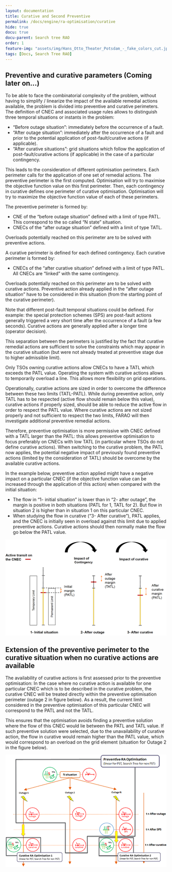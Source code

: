 ```yaml
---
layout: documentation
title: Curative and Second Preventive
permalink: /docs/engine/ra-optimisation/curative
hide: true
docu: true
docu-parent: Search tree RAO
order: 1
feature-img: "assets/img/Hans_Otto_Theater_Potsdam_-_fake_colors_cut.jpg"
tags: [Docs, Search Tree RAO]
---
```


## Preventive and curative parameters (Coming later on...)

To be able to face the combinatorial complexity of the problem, without having to simplify / linearize the impact of 
the available remedial actions available, the problem is divided into preventive and curative perimeters.
The definition of CNEC and associated usage rules allows to distinguish three temporal situations or instants in the problem:

- “Before outage situation”: immediately before the occurrence of a fault. 
- “After outage situation”: immediately after the occurrence of a fault and prior to the potential application 
of post-fault/curative actions (if applicable).
- “After curative situations”: grid situations which follow the application of post-fault/curative actions 
(if applicable) in the case of a particular contingency.

This leads to the consideration of different optimisation perimeters. Each perimeter calls for the application of one 
set of remedial actions. The preventive perimeter is the first computed. Optimisation will try to maximise the objective 
function value on this first perimeter. Then, each contingency in curative defines one perimeter of curative optimisation. 
Optimisation will try to maximize the objective function value of each of these perimeters.

The preventive perimeter is formed by:

- CNE of the “before outage situation” defined with a limit of type PATL. This correspond to the so called “N state” situation. 
- CNECs of the “after outage situation” defined with a limit of type TATL.

Overloads potentially reached on this perimeter are to be solved with preventive actions.

A curative perimeter is defined for each defined contingency. Each curative perimeter is formed by:
- CNECs of the “after curative situation” defined with a limit of type PATL. All CNECs are “linked” with the same contingency.

Overloads potentially reached on this perimeter are to be solved with curative actions. Preventive action already applied 
in the “after outage situation” have to be considered in this situation (from the starting point of the curative perimeter).

Note that different post-fault temporal situations could be defined. For example: the special protection schemes (SPS) 
are post-fault actions generally triggered a very short time after the occurrence of a fault (a few seconds). Curative 
actions are generally applied after a longer time (operator decision).

This separation between the perimeters is justified by the fact that curative remedial actions are sufficient to solve 
the constraints which may appear in the curative situation (but were not already treated at preventive stage due to higher 
admissible limit).

Only TSOs owning curative actions allow CNECs to have a TATL which exceeds the PATL value. Operating the system with 
curative actions allows to temporarily overload a line. This allows more flexibility on grid operations.

Operationally, curative actions are sized in order to overcome the difference between these two limits (TATL-PATL). 
While during preventive action, only TATL has to be respected (active flow should remain below this value), curative 
actions if properly sized, should be able to reduce the active flow in order to respect the PATL value. 
Where curative actions are not sized properly and not sufficient to respect the two limits, FARAO will then investigate 
additional preventive remedial actions.

Therefore, preventive optimisation is more permissive with CNEC defined with a TATL larger than the PATL: this allows 
preventive optimisation to focus preferably on CNECs with low TATL (in particular where TSOs do not define curative 
actions). When switching to the curative problem, the PATL now applies, the potential negative impact of previously 
found preventive actions (limited by the consideration of TATL) should be overcome by the available curative actions.

In the example below, preventive action applied might have a negative impact on a particular CNEC (if the objective function 
value can be increased through the application of this action) when compared with the initial situation: 

- The flow in “1- initial situation” is lower than in “2- after outage”, the margin is positive in both situations 
(PATL for 1, TATL for 2). But flow in situation 2 is higher than in situation 1 on this particular CNEC.
- When studying the flow in curative (“3- After curative”), PATL applies, and the CNEC is initially seen in overload 
against this limit due to applied preventive actions. Curative actions should then normally make the flow go below the PATL value.

![Different thresholds for different instants](/assets/img/curative1.png)

## Extension of the preventive perimeter to the curative situation when no curative actions are available

The availability of curative actions is first assessed prior to the preventive optimisation:
In the case where no curative action is available for one particular CNEC which is to be described in the curative 
problem, the curative CNEC will be treated directly within the preventive optimisation perimeter (outage 2 in figure below).
As a result, the current limit considered in the preventive optimisation of this particular CNEC will correspond 
to the PATL and not the TATL.

This ensures that the optimisation avoids finding a preventive solution where the flow of this CNEC would lie between 
the PATL and TATL value. If such preventive solution were selected, due to the unavailability of curative action, the 
flow in curative would remain higher than the PATL value, which would correspond to an overload on the grid element 
(situation for Outage 2 in the figure below).

![Curative CNEC in preventive example](/assets/img/curative2.png)